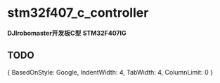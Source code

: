 # stm32f407_c_controller
**DJIrobomaster开发板C型**
**STM32F407IG**



## TODO



{ BasedOnStyle: Google, IndentWidth: 4, TabWidth: 4, ColumnLimit: 0 }